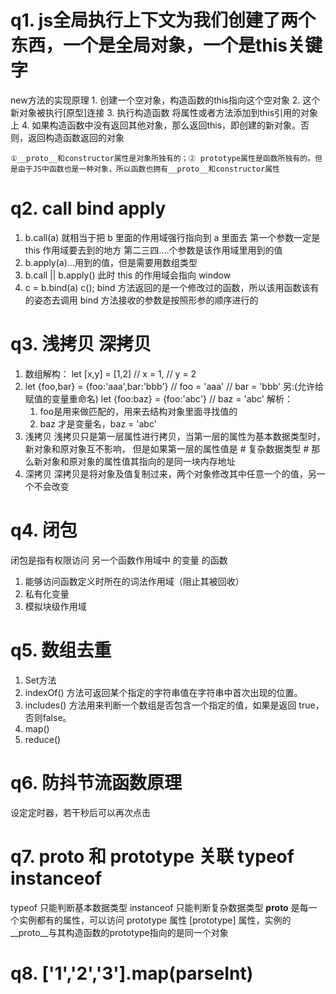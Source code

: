 # q1. js全局执行上下文为我们创建了两个东西，一个是全局对象，一个是this关键字
  new方法的实现原理
    1. 创建一个空对象，构造函数的this指向这个空对象
    2. 这个新对象被执行[原型]连接
    3. 执行构造函数  将属性或者方法添加到this引用的对象上
    4. 如果构造函数中没有返回其他对象，那么返回this，即创建的新对象。否则，返回构造函数返回的对象

    ①__proto__和constructor属性是对象所独有的；② prototype属性是函数所独有的。但是由于JS中函数也是一种对象，所以函数也拥有__proto__和constructor属性

# q2. call bind apply
  1. b.call(a)  就相当于把 b 里面的作用域强行指向到 a 里面去
     第一个参数一定是 this 作用域要去到的地方
     第二三四....个参数是该作用域里用到的值
  2. b.apply(a)...用到的值，但是需要用数组类型
  3. b.call || b.apply() 此时 this 的作用域会指向 window
  4. c = b.bind(a) 
     c();
     bind 方法返回的是一个修改过的函数，所以该用函数该有的姿态去调用
     bind 方法接收的参数是按照形参的顺序进行的

# q3. 浅拷贝 深拷贝
  1. 数组解构：
    let [x,y] = [1,2]
    //  x = 1,
    //  y = 2
  2. let {foo,bar} = {foo:'aaa',bar:'bbb'}
    // foo = 'aaa'
    // bar = 'bbb'
    另:(允许给赋值的变量重命名)
    let {foo:baz} = {foo:'abc'}
    // baz = 'abc'
    解析：
      1. foo是用来做匹配的，用来去结构对象里面寻找值的
      2. baz 才是变量名，baz = 'abc'
  3. 浅拷贝
    浅拷贝只是第一层属性进行拷贝，当第一层的属性为基本数据类型时，新对象和原对象互不影响，
    但是如果第一层的属性值是 # 复杂数据类型 # 那么新对象和原对象的属性值其指向的是同一块内存地址
  4. 深拷贝
    深拷贝是将对象及值复制过来，两个对象修改其中任意一个的值，另一个不会改变

# q4. 闭包
  闭包是指有权限访问 另一个函数作用域中 的变量 的函数
  1. 能够访问函数定义时所在的词法作用域（阻止其被回收）
  2. 私有化变量
  3. 模拟块级作用域

# q5. 数组去重
  1. Set方法
  2. indexOf() 方法可返回某个指定的字符串值在字符串中首次出现的位置。
  3. includes() 方法用来判断一个数组是否包含一个指定的值，如果是返回 true，否则false。
  4. map()
  5. reduce()

# q6. 防抖节流函数原理
  设定定时器，若干秒后可以再次点击

# q7. __proto__ 和 prototype 关联    typeof instanceof
  typeof 只能判断基本数据类型 instanceof 只能判断复杂数据类型
  __proto__ 是每一个实例都有的属性，可以访问 prototype 属性
  [prototype] 属性，实例的__proto__与其构造函数的prototype指向的是同一个对象

# q8. ['1','2','3'].map(parseInt)